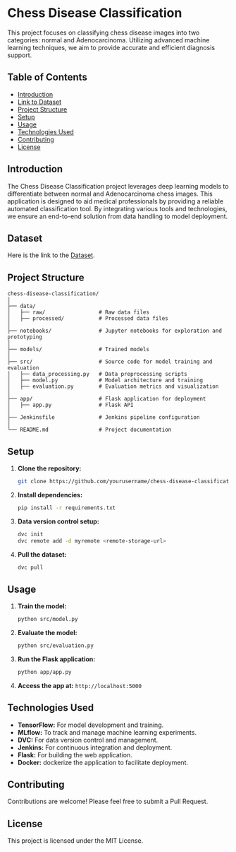 # Chess Disease Classification

This project focuses on classifying chess disease images into two categories: normal and Adenocarcinoma. Utilizing advanced machine learning techniques, we aim to provide accurate and efficient diagnosis support.

## Table of Contents

- [Introduction](#introduction)
- [Link to Dataset](#Dataset)
- [Project Structure](#project-structure)
- [Setup](#setup)
- [Usage](#usage)
- [Technologies Used](#technologies-used)
- [Contributing](#contributing)
- [License](#license)

## Introduction

The Chess Disease Classification project leverages deep learning models to differentiate between normal and Adenocarcinoma chess images. This application is designed to aid medical professionals by providing a reliable automated classification tool. By integrating various tools and technologies, we ensure an end-to-end solution from data handling to model deployment.

## Dataset

Here is the link to the [Dataset](https://drive.google.com/file/d/1z0mreUtRmR-P-magILsDR3T7M6IkGXtY/view).


## Project Structure

```
chess-disease-classification/
│
├── data/
│   ├── raw/                 # Raw data files
│   ├── processed/           # Processed data files
│
├── notebooks/               # Jupyter notebooks for exploration and prototyping
│
├── models/                  # Trained models
│
├── src/                     # Source code for model training and evaluation
│   ├── data_processing.py   # Data preprocessing scripts
│   ├── model.py             # Model architecture and training
│   ├── evaluation.py        # Evaluation metrics and visualization
│
├── app/                     # Flask application for deployment
│   ├── app.py               # Flask API
│
├── Jenkinsfile              # Jenkins pipeline configuration
│
└── README.md                # Project documentation
```

## Setup

1. **Clone the repository:**
   ```bash
   git clone https://github.com/yourusername/chess-disease-classification.git
   ```

2. **Install dependencies:**
   ```bash
   pip install -r requirements.txt
   ```

3. **Data version control setup:**
   ```bash
   dvc init
   dvc remote add -d myremote <remote-storage-url>
   ```

4. **Pull the dataset:**
   ```bash
   dvc pull
   ```

## Usage

1. **Train the model:**
   ```bash
   python src/model.py
   ```

2. **Evaluate the model:**
   ```bash
   python src/evaluation.py
   ```

3. **Run the Flask application:**
   ```bash
   python app/app.py
   ```

4. **Access the app at:** `http://localhost:5000`

## Technologies Used

- **TensorFlow:** For model development and training.
- **MLflow:** To track and manage machine learning experiments.
- **DVC:** For data version control and management.
- **Jenkins:** For continuous integration and deployment.
- **Flask:** For building the web application.
- **Docker:** dockerize the application to facilitate deployment.

## Contributing

Contributions are welcome! Please feel free to submit a Pull Request.

## License

This project is licensed under the MIT License.
